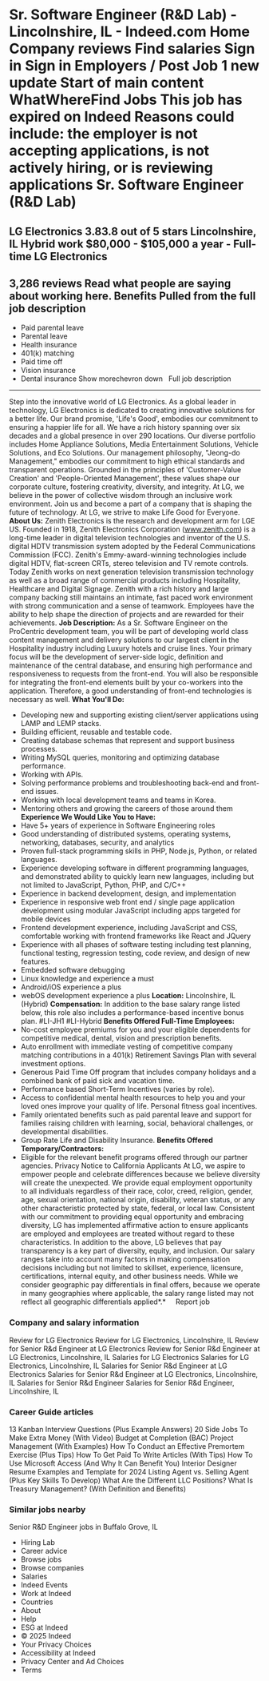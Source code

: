 Sr. Software Engineer (R&D Lab) - Lincolnshire, IL - Indeed.com
Home
Company reviews
Find salaries
Sign in
Sign in
Employers / Post Job
1 new update
Start of main content
WhatWhereFind Jobs
This job has expired on Indeed
Reasons could include: the employer is not accepting applications, is not actively hiring, or is reviewing applications
Sr. Software Engineer (R&D Lab)
===============================
LG Electronics
3.83.8 out of 5 stars
Lincolnshire, IL
Hybrid work
$80,000 - $105,000 a year - Full-time
LG Electronics
--------------
3,286 reviews
Read what people are saying about working here.
Benefits Pulled from the full job description
---------------------------------------------
* Paid parental leave
* Parental leave
* Health insurance
* 401(k) matching
* Paid time off
* Vision insurance
* Dental insurance
Show morechevron down
&nbsp;
Full job description
--------------------
Step into the innovative world of LG Electronics. As a global leader in technology, LG Electronics is dedicated to creating innovative solutions for a better life. Our brand promise, 'Life's Good', embodies our commitment to ensuring a happier life for all. We have a rich history spanning over six decades and a global presence in over 290 locations. Our diverse portfolio includes Home Appliance Solutions, Media Entertainment Solutions, Vehicle Solutions, and Eco Solutions. Our management philosophy, "Jeong-do Management," embodies our commitment to high ethical standards and transparent operations. Grounded in the principles of 'Customer-Value Creation' and 'People-Oriented Management', these values shape our corporate culture, fostering creativity, diversity, and integrity. At LG, we believe in the power of collective wisdom through an inclusive work environment. Join us and become a part of a company that is shaping the future of technology. At LG, we strive to make Life Good for Everyone.
**About Us:**
Zenith Electronics is the research and development arm for LGE US. Founded in 1918, Zenith Electronics Corporation (www.zenith.com) is a long-time leader in digital television technologies and inventor of the U.S. digital HDTV transmission system adopted by the Federal Communications Commission (FCC). Zenith's Emmy-award-winning technologies include digital HDTV, flat-screen CRTs, stereo television and TV remote controls. Today Zenith works on next generation television transmission technology as well as a broad range of commercial products including Hospitality, Healthcare and Digital Signage.
Zenith with a rich history and large company backing still maintains an intimate, fast paced work environment with strong communication and a sense of teamwork. Employees have the ability to help shape the direction of projects and are rewarded for their achievements.
**Job Description:**
As a Sr. Software Engineer on the ProCentric development team, you will be part of developing world class content management and delivery solutions to our largest client in the Hospitality industry including Luxury hotels and cruise lines.
Your primary focus will be the development of server-side logic, definition and maintenance of the central database, and ensuring high performance and responsiveness to requests from the front-end. You will also be responsible for integrating the front-end elements built by your co-workers into the application. Therefore, a good understanding of front-end technologies is necessary as well.
**What You'll Do:**
* Developing new and supporting existing client/server applications using LAMP and LEMP stacks.
* Building efficient, reusable and testable code.
* Creating database schemas that represent and support business processes.
* Writing MySQL queries, monitoring and optimizing database performance.
* Working with APIs.
* Solving performance problems and troubleshooting back-end and front-end issues.
* Working with local development teams and teams in Korea.
* Mentoring others and growing the careers of those around them
**Experience We Would Like You to Have:**
* Have 5+ years of experience in Software Engineering roles
* Good understanding of distributed systems, operating systems, networking, databases, security, and analytics
* Proven full-stack programming skills in PHP, Node.js, Python, or related languages.
* Experience developing software in different programming languages, and demonstrated ability to quickly learn new languages, including but not limited to JavaScript, Python, PHP, and C/C++
* Experience in backend development, design, and implementation
* Experience in responsive web front end / single page application development using modular JavaScript including apps targeted for mobile devices
* Frontend development experience, including JavaScript and CSS, comfortable working with frontend frameworks like React and JQuery
* Experience with all phases of software testing including test planning, functional testing, regression testing, code review, and design of new features.
* Embedded software debugging
* Linux knowledge and experience a must
* Android/iOS experience a plus
* webOS development experience a plus
**Location:** Lincolnshire, IL (Hybrid)
**Compensation:** In addition to the base salary range listed below, this role also includes a performance-based incentive bonus plan.
#LI-JH1
#LI-Hybrid
**Benefits Offered Full-Time Employees:**
* No-cost employee premiums for you and your eligible dependents for competitive medical, dental, vision and prescription benefits.
* Auto enrollment with immediate vesting of competitive company matching contributions in a 401(k) Retirement Savings Plan with several investment options.
* Generous Paid Time Off program that includes company holidays and a combined bank of paid sick and vacation time.
* Performance based Short-Term Incentives (varies by role).
* Access to confidential mental health resources to help you and your loved ones improve your quality of life. Personal fitness goal incentives.
* Family orientated benefits such as paid parental leave and support for families raising children with learning, social, behavioral challenges, or developmental disabilities.
* Group Rate Life and Disability Insurance.
**Benefits Offered Temporary/Contractors:**
* Eligible for the relevant benefit programs offered through our partner agencies.
Privacy Notice to California Applicants
At LG, we aspire to empower people and celebrate differences because we believe diversity will create the unexpected. We provide equal employment opportunity to all individuals regardless of their race, color, creed, religion, gender, age, sexual orientation, national origin, disability, veteran status, or any other characteristic protected by state, federal, or local law. Consistent with our commitment to providing equal opportunity and embracing diversity, LG has implemented affirmative action to ensure applicants are employed and employees are treated without regard to these characteristics.
In addition to the above, LG believes that pay transparency is a key part of diversity, equity, and inclusion. Our salary ranges take into account many factors in making compensation decisions including but not limited to skillset, experience, licensure, certifications, internal equity, and other business needs. While we consider geographic pay differentials in final offers, because we operate in many geographies where applicable, the salary range listed may not reflect all geographic differentials applied*.*
&nbsp;
&nbsp;
Report job
### Company and salary information
Review for LG Electronics
Review for LG Electronics, Lincolnshire, IL
Review for Senior R&d Engineer at LG Electronics
Review for Senior R&d Engineer at LG Electronics, Lincolnshire, IL
Salaries for LG Electronics
Salaries for LG Electronics, Lincolnshire, IL
Salaries for Senior R&d Engineer at LG Electronics
Salaries for Senior R&d Engineer at LG Electronics, Lincolnshire, IL
Salaries for Senior R&d Engineer
Salaries for Senior R&d Engineer, Lincolnshire, IL
### Career Guide articles
13 Kanban Interview Questions (Plus Example Answers)
20 Side Jobs To Make Extra Money (With Video)
Budget at Completion (BAC) Project Management (With Examples)
How To Conduct an Effective Premortem Exercise (Plus Tips)
How To Get Paid To Write Articles (With Tips)
How To Use Microsoft Access (And Why It Can Benefit You)
Interior Designer Resume Examples and Template for 2024
Listing Agent vs. Selling Agent (Plus Key Skills To Develop)
What Are the Different LLC Positions?
What Is Treasury Management? (With Definition and Benefits)
### Similar jobs nearby
Senior R&D Engineer jobs in Buffalo Grove, IL
* Hiring Lab
* Career advice
* Browse jobs
* Browse companies
* Salaries
* Indeed Events
* Work at Indeed
* Countries
* About
* Help
* ESG at Indeed
* © 2025 Indeed
* Your Privacy Choices
* Accessibility at Indeed
* Privacy Center and Ad Choices
* Terms